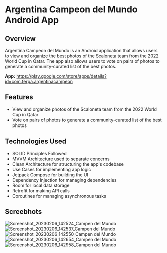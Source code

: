 # Argentina Campeon del Mundo Android App

## Overview
Argentina Campeon del Mundo is an Android application that allows users to view and organize the best photos of the Scaloneta team from the 2022 World Cup in Qatar. The app also allows users to vote on pairs of photos to generate a community-curated list of the best photos.

__App:__ https://play.google.com/store/apps/details?id=com.ferpa.argentinacampeon

## Features
* View and organize photos of the Scaloneta team from the 2022 World Cup in Qatar
* Vote on pairs of photos to generate a community-curated list of the best photos

## Technologies Used
* SOLID Principles Followed
* MVVM Architecture used to separate concerns
* Clean Architecture for structuring the app's codebase
* Use Cases for implementing app logic
* Jetpack Compose for building the UI
* Dependency Injection for managing dependencies
* Room for local data storage
* Retrofit for making API calls
* Coroutines for managing asynchronous tasks

## Screebhots
![Screenshot_20230206_142524_Campen del Mundo](https://user-images.githubusercontent.com/100050838/220635194-3d4af480-3148-44aa-9b97-3cfa40a6d006.jpg)
![Screenshot_20230206_142537_Campen del Mundo](https://user-images.githubusercontent.com/100050838/220635201-7dc7ad16-f252-4d32-b131-1f896d0158ce.jpg)
![Screenshot_20230206_142550_Campen del Mundo](https://user-images.githubusercontent.com/100050838/220635206-6a8f15e8-bcd8-477f-8c33-2ee1fdfb81fd.jpg)
![Screenshot_20230206_142654_Campen del Mundo](https://user-images.githubusercontent.com/100050838/220635220-5cfec8d4-9ca0-4316-a815-764ac03a619f.jpg)
![Screenshot_20230206_142958_Campen del Mundo](https://user-images.githubusercontent.com/100050838/220635227-22eddfe7-1e59-4eb3-b177-b6dabcf8fab4.jpg)
